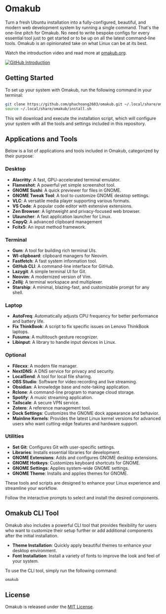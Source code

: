 # Omakub

Turn a fresh Ubuntu installation into a fully-configured, beautiful, and modern web development system by running a single command. That's the one-line pitch for Omakub. No need to write bespoke configs for every essential tool just to get started or to be up on all the latest command-line tools. Omakub is an opinionated take on what Linux can be at its best.

Watch the introduction video and read more at [omakub.org](https://omakub.org).

[![GitHub Introduction](https://img.youtube.com/vi/2WSktnoubMM/0.jpg)](https://youtu.be/2WSktnoubMM)

## Getting Started

To set up your system with Omakub, run the following command in your terminal:

```bash
git clone https://github.com/phuchoang2603/omakub.git ~/.local/share/omakub
source ~/.local/share/omakub/install.sh
```

This will download and execute the installation script, which will configure your system with all the tools and settings included in this repository.

## Applications and Tools

Below is a list of applications and tools included in Omakub, categorized by their purpose:

### Desktop
- **Alacritty**: A fast, GPU-accelerated terminal emulator.
- **Flameshot**: A powerful yet simple screenshot tool.
- **GNOME Sushi**: A quick previewer for files in GNOME.
- **GNOME Tweak Tool**: A tool to customize GNOME desktop settings.
- **VLC**: A versatile media player supporting various formats.
- **VS Code**: A popular code editor with extensive extensions.
- **Zen Browser**: A lightweight and privacy-focused web browser.
- **Ulauncher**: A fast application launcher for Linux.
- **CopyQ**: A advanced clipboard management
- **Fcitx5**: An input method framework.

### Terminal
- **Gum**: A tool for building rich terminal UIs.
- **Wl-clipboard**: clipboard managers for Neovim.
- **Fastfetch**: A fast system information tool.
- **GitHub CLI**: A command-line interface for GitHub.
- **Lazygit**: A simple terminal UI for Git.
- **Neovim**: A modernized version of Vim.
- **Zellij**: A terminal workspace and multiplexer.
- **Starship**: A minimal, blazing-fast, and customizable prompt for any shell.

### Laptop
- **AutoFreq**: Automatically adjusts CPU frequency for better performance and battery life.
- **Fix ThinkBook**: A script to fix specific issues on Lenovo ThinkBook laptops.
- **Fusuma**: A multitouch gesture recognizer.
- **Libinput**: A library to handle input devices in Linux.

### Optional
- **Filecxx**: A modern file manager.
- **NextDNS**: A DNS service for privacy and security.
- **LocalSend**: A tool for local file sharing.
- **OBS Studio**: Software for video recording and live streaming.
- **Obsidian**: A knowledge base and note-taking application.
- **Rclone**: A command-line program to manage cloud storage.
- **Spotify**: A music streaming application.
- **Tailscale**: A secure VPN service.
- **Zotero**: A reference management tool.
- **Dock Settings**: Customizes the GNOME dock appearance and behavior.
- **Mainline Kernels**: Provides the latest Linux kernel versions for advanced users who want cutting-edge features and hardware support.

### Utilities
- **Set Git**: Configures Git with user-specific settings.
- **Libraries**: Installs essential libraries for development.
- **GNOME Extensions**: Adds and configures GNOME desktop extensions.
- **GNOME Hotkeys**: Customizes keyboard shortcuts for GNOME.
- **GNOME Settings**: Applies system-wide GNOME settings.
- **GNOME Theme**: Installs and applies themes for GNOME.

These tools and scripts are designed to enhance your Linux experience and streamline your workflow.

Follow the interactive prompts to select and install the desired components.

## Omakub CLI Tool

Omakub also includes a powerful CLI tool that provides flexibility for users who want to customize their setup further or add additional components after the initial installation.

- **Theme Installation**: Quickly apply beautiful themes to enhance your desktop environment.
- **Font Installation**: Install a variety of fonts to improve the look and feel of your system.

To use the CLI tool, simply run the following command:

```bash
omakub
```

## License

Omakub is released under the [MIT License](https://opensource.org/licenses/MIT).
